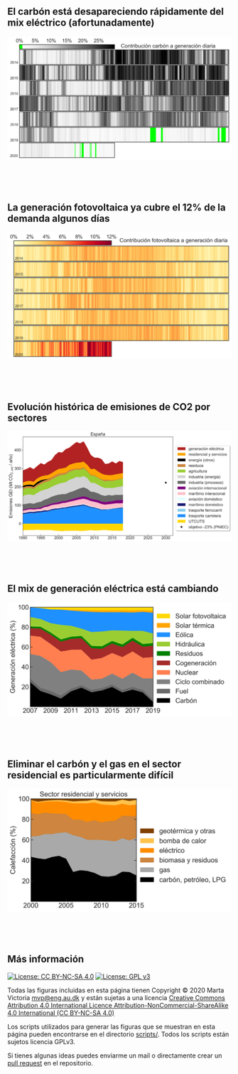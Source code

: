 ## El carbón está desapareciendo rápidamente del mix eléctrico (afortunadamente)

![Image](figures/coal_historical_use.png)

&nbsp;

&nbsp;

## La generación fotovoltaica ya cubre el 12% de la demanda algunos días

![Image](figures/PV_historical_use.png)

&nbsp;

&nbsp;

## Evolución histórica de emisiones de CO2 por sectores

![Image](figures/emisiones_historicas_sectores.png)

&nbsp;

&nbsp;

## El mix de generación eléctrica está cambiando

![Image](figures/fuentes_generacion_electrica_100.png)

&nbsp;

&nbsp;

## Eliminar el carbón y el gas en el sector residencial es particularmente difícil

![Image](figures/fuentes_sector_residencial_y_servicios.png)

&nbsp;

&nbsp;

## Más información

[![License: CC BY-NC-SA 4.0](https://img.shields.io/badge/License-CC%20BY--NC--SA%204.0-lightgrey.svg)](https://creativecommons.org/licenses/by-nc-sa/4.0/) [![License: GPL v3](https://img.shields.io/badge/License-GPLv3-blue.svg)](https://www.gnu.org/licenses/gpl-3.0)


Todas las figuras incluidas en esta página tienen Copyright © 2020 Marta Victoria <mvp@eng.au.dk> y están sujetas a una licencia [Creative Commons Attribution 4.0 International Licence Attribution-NonCommercial-ShareAlike 4.0 International (CC BY-NC-SA 4.0)](https://creativecommons.org/licenses/by-nc-sa/4.0/)

Los scripts utilizados para generar las figuras que se muestran en esta página pueden encontrarse en el directorio [scripts/](https://github.com/transicion-energetica-visual/transicion-energetica-visual.github.io/tree/master/scripts). Todos los scripts están sujetos licencia GPLv3.


Si tienes algunas ideas puedes enviarme un mail o directamente crear un [pull request](https://opensource.com/article/19/7/create-pull-request-github) en el repositorio.
